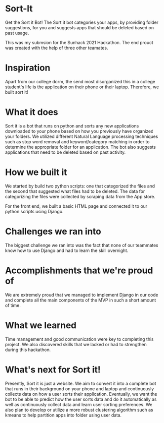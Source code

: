 # Sort-It
Get the Sort it Bot! The Sort it bot categories your apps, by providing folder suggestions, for you and suggests apps that should be deleted based on past usage.

This was my submsion for the Sunhack 2021 Hackathon. The end prouct was created with the help of three other teamates.

# Inspiration
Apart from our college dorm, the send most disorganized this in a college student's life is the application on their phone or their laptop. Therefore, we built sort it!

# What it does
Sort it is a bot that runs on python and sorts any new applications downloaded to your phone based on how you previously have organized your folders. We utilized different Natural Language processing techniques such as stop word removal and keyword/category matching in order to determine the appropriate folder for an application. The bot also suggests applications that need to be deleted based on past activity.

# How we built it
We started by build two python scripts: one that categorized the files and the second that suggested what files had to be deleted. The data for categorizing the files were collected by scraping data from the App store.

For the front end, we built a basic HTML page and connected it to our python scripts using Django.

# Challenges we ran into
The biggest challenge we ran into was the fact that none of our teammates know how to use Django and had to learn the skill overnight.

# Accomplishments that we're proud of
We are extremely proud that we managed to implement Django in our code and complete all the main components of the MVP in such a short amount of time.

# What we learned
Time management and good communication were key to completing this project. We also discovered skills that we lacked or had to strengthen during this hackathon.

# What's next for Sort it!
Presently, Sort it is just a website. We aim to convert it into a complete bot that runs in their background on your phone and laptop and continuously collects data on how a user sorts their application. Eventually, we want the bot to be able to predict how the user sorts data and do it automatically as well as continuously collect data and learn user sorting preferences. We also plan to develop or utilize a more robust clustering algorithm such as kmeans to help partition apps into folder using user data.
